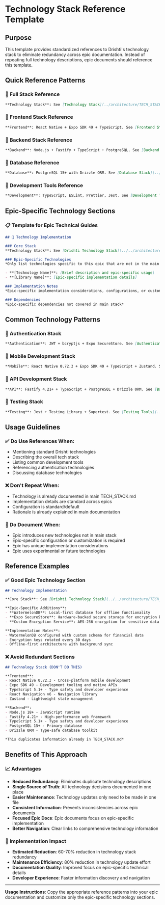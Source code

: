 # Technology Stack Reference Template

## Purpose
This template provides standardized references to Drishti's technology stack to eliminate redundancy across epic documentation. Instead of repeating full technology descriptions, epic documents should reference this template.

## Quick Reference Patterns

### 🔗 **Full Stack Reference**
```markdown
**Technology Stack**: See [Technology Stack](../architecture/TECH_STACK.md) for complete details.
```

### 🔗 **Frontend Stack Reference**
```markdown
**Frontend**: React Native + Expo SDK 49 + TypeScript. See [Frontend Stack](../architecture/TECH_STACK.md#frontend-mobile-app) for details.
```

### 🔗 **Backend Stack Reference**
```markdown
**Backend**: Node.js + Fastify + TypeScript + PostgreSQL. See [Backend Stack](../architecture/TECH_STACK.md#backend-api) for details.
```

### 🔗 **Database Reference**
```markdown
**Database**: PostgreSQL 15+ with Drizzle ORM. See [Database Stack](../architecture/TECH_STACK.md#database--orm) for details.
```

### 🔗 **Development Tools Reference**
```markdown
**Development**: TypeScript, ESLint, Prettier, Jest. See [Development Tools](../architecture/TECH_STACK.md#development-tools) for details.
```

## Epic-Specific Technology Sections

### 📋 **Template for Epic Technical Guides**

```markdown
## 🔧 Technology Implementation

### Core Stack
**Technology Stack**: See [Drishti Technology Stack](../../architecture/TECH_STACK.md) for complete specifications.

### Epic-Specific Technologies
*Only list technologies specific to this epic that are not in the main stack*

- **[Technology Name]**: [Brief description and epic-specific usage]
- **[Library Name]**: [Epic-specific implementation details]

### Implementation Notes
*Epic-specific implementation considerations, configurations, or customizations*

### Dependencies
*Epic-specific dependencies not covered in main stack*
```

## Common Technology Patterns

### 🎯 **Authentication Stack**
```markdown
**Authentication**: JWT + bcryptjs + Expo SecureStore. See [Authentication Guide](../authentication/AUTHENTICATION_GUIDE.md) and [Tech Stack](../architecture/TECH_STACK.md#authentication--security).
```

### 🎯 **Mobile Development Stack**
```markdown
**Mobile**: React Native 0.72.3 + Expo SDK 49 + TypeScript + Zustand. See [Mobile Stack](../architecture/TECH_STACK.md#frontend-mobile-app).
```

### 🎯 **API Development Stack**
```markdown
**API**: Fastify 4.21+ + TypeScript + PostgreSQL + Drizzle ORM. See [Backend Stack](../architecture/TECH_STACK.md#backend-api).
```

### 🎯 **Testing Stack**
```markdown
**Testing**: Jest + Testing Library + Supertest. See [Testing Tools](../architecture/TECH_STACK.md#testing).
```

## Usage Guidelines

### ✅ **Do Use References When:**
- Mentioning standard Drishti technologies
- Describing the overall tech stack
- Listing common development tools
- Referencing authentication technologies
- Discussing database technologies

### ❌ **Don't Repeat When:**
- Technology is already documented in main TECH_STACK.md
- Implementation details are standard across epics
- Configuration is standard/default
- Rationale is already explained in main documentation

### 📝 **Do Document When:**
- Epic introduces new technologies not in main stack
- Epic-specific configuration or customization is required
- Epic has unique implementation considerations
- Epic uses experimental or future technologies

## Reference Examples

### ✅ **Good Epic Technology Section**
```markdown
## Technology Implementation

**Core Stack**: See [Drishti Technology Stack](../../architecture/TECH_STACK.md).

**Epic-Specific Additions**:
- **WatermelonDB**: Local-first database for offline functionality
- **Expo SecureStore**: Hardware-backed secure storage for encryption keys
- **Custom Encryption Service**: AES-256 encryption for sensitive data

**Implementation Notes**:
- WatermelonDB configured with custom schema for financial data
- Encryption keys rotated every 30 days
- Offline-first architecture with background sync
```

### ❌ **Avoid Redundant Sections**
```markdown
## Technology Stack (DON'T DO THIS)

**Frontend**:
- React Native 0.72.3 - Cross-platform mobile development
- Expo SDK 49 - Development tooling and native APIs
- TypeScript 5.1+ - Type safety and developer experience
- React Navigation v6 - Navigation library
- Zustand - Lightweight state management

**Backend**:
- Node.js 18+ - JavaScript runtime
- Fastify 4.21+ - High-performance web framework
- TypeScript 5.1+ - Type safety and developer experience
- PostgreSQL 15+ - Primary database
- Drizzle ORM - Type-safe database toolkit

*This duplicates information already in TECH_STACK.md*
```

## Benefits of This Approach

### 📈 **Advantages**
- **Reduced Redundancy**: Eliminates duplicate technology descriptions
- **Single Source of Truth**: All technology decisions documented in one place
- **Easier Maintenance**: Technology updates only need to be made in one file
- **Consistent Information**: Prevents inconsistencies across epic documents
- **Focused Epic Docs**: Epic documents focus on epic-specific implementation
- **Better Navigation**: Clear links to comprehensive technology information

### 🎯 **Implementation Impact**
- **Estimated Reduction**: 60-70% reduction in technology stack redundancy
- **Maintenance Efficiency**: 80% reduction in technology update effort
- **Documentation Quality**: Improved focus on epic-specific technical details
- **Developer Experience**: Faster information discovery and navigation

---

**Usage Instructions**: Copy the appropriate reference patterns into your epic documentation and customize only the epic-specific technology sections.